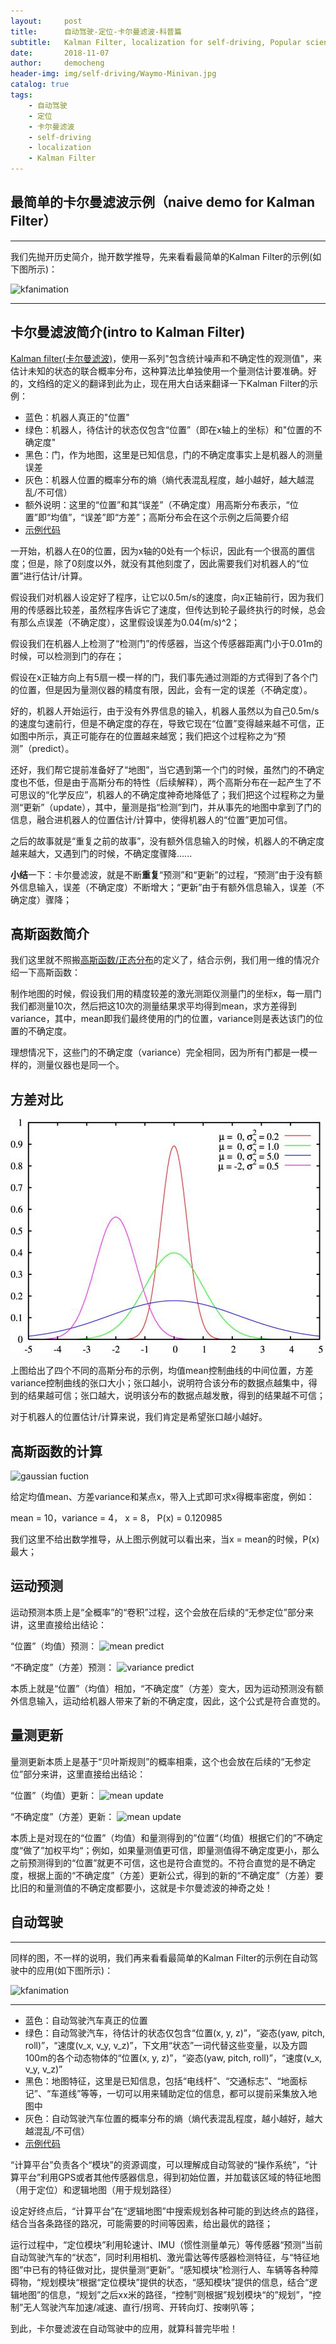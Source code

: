 ```yaml
---
layout:     post
title:      自动驾驶-定位-卡尔曼滤波-科普篇
subtitle:   Kalman Filter, localization for self-driving, Popular science
date:       2018-11-07
author:     democheng
header-img: img/self-driving/Waymo-Minivan.jpg
catalog: true
tags:
    - 自动驾驶
    - 定位
    - 卡尔曼滤波
    - self-driving
    - localization
    - Kalman Filter
---
```


## 最简单的卡尔曼滤波示例（naive demo for Kalman Filter）

---

我们先抛开历史简介，抛开数学推导，先来看看最简单的Kalman Filter的示例(如下图所示)：

![kfanimation](https://github.com/democheng/PythonRobotics/raw/master/kalmanfilter.gif)

---

## 卡尔曼滤波简介(intro to Kalman Filter)

[Kalman filter(卡尔曼滤波)](https://en.wikipedia.org/wiki/Kalman_filter)，使用一系列"包含统计噪声和不确定性的观测值"，来估计未知的状态的联合概率分布，这种算法比单独使用一个量测估计要准确。好的，文绉绉的定义的翻译到此为止，现在用大白话来翻译一下Kalman Filter的示例：
- 蓝色：机器人真正的"位置"
- 绿色：机器人，待估计的状态仅包含“位置”（即在x轴上的坐标）和"位置的不确定度"
- 黑色：门，作为地图，这里是已知信息，门的不确定度事实上是机器人的测量误差
- 灰色：机器人位置的概率分布的熵（熵代表混乱程度，越小越好，越大越混乱/不可信）
- 额外说明：这里的“位置”和其“误差”（不确定度）用高斯分布表示，“位置”即“均值”，“误差”即“方差”；高斯分布会在这个示例之后简要介绍
- [示例代码](https://github.com/democheng/PythonRobotics/blob/master/Localization/kalmanfilter_robot.py)

一开始，机器人在0的位置，因为x轴的0处有一个标识，因此有一个很高的置信度；但是，除了0刻度以外，就没有其他刻度了，因此需要我们对机器人的“位置”进行估计/计算。

假设我们对机器人设定好了程序，让它以0.5m/s的速度，向x正轴前行，因为我们用的传感器比较差，虽然程序告诉它了速度，但传达到轮子最终执行的时候，总会有那么点误差（不确定度），这里假设误差为0.04(m/s)^2；

假设我们在机器人上检测了“检测门”的传感器，当这个传感器距离门小于0.01m的时候，可以检测到门的存在；

假设在x正轴方向上有5扇一模一样的门，我们事先通过测距的方式得到了各个门的位置，但是因为量测仪器的精度有限，因此，会有一定的误差（不确定度）。

好的，机器人开始运行，由于没有外界信息的输入，机器人虽然以为自己0.5m/s的速度匀速前行，但是不确定度的存在，导致它现在“位置”变得越来越不可信，正如图中所示，真正可能存在的位置越来越宽；我们把这个过程称之为“预测”（predict）。

还好，我们帮它提前准备好了“地图”，当它遇到第一个门的时候，虽然门的不确定度也不低，但是由于高斯分布的特性（后续解释），两个高斯分布在一起产生了不可思议的“化学反应”，机器人的不确定度神奇地降低了；我们把这个过程称之为量测“更新”（update），其中，量测是指“检测”到门，并从事先的地图中拿到了门的信息，融合进机器人的位置估计/计算中，使得机器人的“位置”更加可信。

之后的故事就是“重复之前的故事”，没有额外信息输入的时候，机器人的不确定度越来越大，又遇到门的时候，不确定度骤降......

**小结**一下：卡尔曼滤波，就是不断**重复**“预测”和“更新”的过程，“预测”由于没有额外信息输入，误差（不确定度）不断增大；“更新”由于有额外信息输入，误差（不确定度）骤降；

## 高斯函数简介

我们这里就不照搬[高斯函数/正态分布](https://www.udacity.com/course/artificial-intelligence-for-robotics--cs373)的定义了，结合示例，我们用一维的情况介绍一下高斯函数：

制作地图的时候，假设我们用的精度较差的激光测距仪测量门的坐标x，每一扇门我们都测量10次，然后把这10次的测量结果求平均得到mean，求方差得到variance，其中，mean即我们最终使用的门的位置，variance则是表达该门的位置的不确定度。

理想情况下，这些门的不确定度（variance）完全相同，因为所有门都是一模一样的，测量仪器也是同一个。

## 方差对比

![gaussian](https://github.com/democheng/democheng.github.io/raw/master/img/self-driving/gaussian.jpg)

上图给出了四个不同的高斯分布的示例，均值mean控制曲线的中间位置，方差variance控制曲线的张口大小；张口越小，说明符合该分布的数据点越集中，得到的结果越可信；张口越大，说明该分布的数据点越发散，得到的结果越不可信；

对于机器人的位置估计/计算来说，我们肯定是希望张口越小越好。


## 高斯函数的计算
<img src="https://latex.codecogs.com/svg.latex?\Large&space;g(x)={\frac {1}{\sigma {\sqrt {2\pi }}}}e^{-{\frac {1}{2}\left({\frac {x-\mu }{\sigma }}\right)^{2}}.}" title="gaussian fuction" />

给定均值mean、方差variance和某点x，带入上式即可求x得概率密度，例如：

mean = 10，variance = 4， x = 8， P(x) = 0.120985

我们这里不给出数学推导，从上图示例就可以看出来，当x = mean的时候，P(x)最大；

## 运动预测

运动预测本质上是“全概率”的“卷积”过程，这个会放在后续的“无参定位”部分来讲，这里直接给出结论：

“位置”（均值）预测：
<img src="https://latex.codecogs.com/svg.latex?\Large&space;mean_{new} = mean_{old} + mean_{motion}" title="mean predict" />

“不确定度”（方差）预测：
<img src="https://latex.codecogs.com/svg.latex?\Large&space;variance_{new} = variance_{old} + variance_{motion}" title="variance predict" />

本质上就是“位置”（均值）相加，“不确定度”（方差）变大，因为运动预测没有额外信息输入，运动给机器人带来了新的不确定度，因此，这个公式是符合直觉的。

## 量测更新

量测更新本质上是基于“贝叶斯规则”的概率相乘，这个也会放在后续的“无参定位”部分来讲，这里直接给出结论：

“位置”（均值）更新：
<img src="https://latex.codecogs.com/svg.latex?\Large&space;mean_{new} = {\frac {mean_{old} * variance_{measurement} + mean_{measurement} * variance_{old}}{variance_{measurement} + variance_{old}} }" title="mean update" />

“不确定度”（方差）更新：
<img src="https://latex.codecogs.com/svg.latex?\Large&space;variance_{new} = {\frac {1}{ 1/variance_{measurement} + 1/variance_{old} } }" title="mean update" />

本质上是对现在的“位置”（均值）和量测得到的”位置“（均值）根据它们的”不确定度“做了”加权平均“；例如，如果量测值更可信，即量测值得不确定度更小，那么之前预测得到的“位置”就更不可信，这也是符合直觉的。不符合直觉的是不确定度，根据上面的“不确定度”（方差）更新公式，得到的新的“不确定度”（方差）要比旧的和量测值的不确定度都要小，这就是卡尔曼滤波的神奇之处！

## 自动驾驶

---

同样的图，不一样的说明，我们再来看看最简单的Kalman Filter的示例在自动驾驶中的应用(如下图所示)：

![kfanimation](https://github.com/democheng/PythonRobotics/raw/master/kalmanfilter.gif)

---

- 蓝色：自动驾驶汽车真正的位置
- 绿色：自动驾驶汽车，待估计的状态仅包含“位置(x, y, z)”，“姿态(yaw, pitch, roll)”，“速度(v_x, v_y, v_z)”，下文用“状态”一词代替这些变量，以及方圆100m的各个动态物体的“位置(x, y, z)”，“姿态(yaw, pitch, roll)”，“速度(v_x, v_y, v_z)”
- 黑色：地图特征，这里是已知信息，包括“电线杆”、“交通标志”、“地面标记”、“车道线”等等，一切可以用来辅助定位的信息，都可以提前采集放入地图中
- 灰色：自动驾驶汽车位置的概率分布的熵（熵代表混乱程度，越小越好，越大越混乱/不可信）
- [示例代码](https://github.com/democheng/PythonRobotics/blob/master/Localization/kalmanfilter_robot.py)

“计算平台”负责各个“模块”的资源调度，可以理解成自动驾驶的“操作系统”，“计算平台”利用GPS或者其他传感器信息，得到初始位置，并加载该区域的特征地图（用于定位）和逻辑地图（用于规划路径）

设定好终点后，“计算平台”在“逻辑地图”中搜索规划各种可能的到达终点的路径，结合当各条路径的路况，可能需要的时间等因素，给出最优的路径；

运行过程中，“定位模块”利用轮速计、IMU（惯性测量单元）等传感器“预测”当前自动驾驶汽车的“状态”，同时利用相机、激光雷达等传感器检测特征，与“特征地图”中已有的特征做对比，提供量测“更新”。“感知模块”检测行人、车辆等各种障碍物，“规划模块“根据“定位模块”提供的状态，“感知模块”提供的信息，结合“逻辑地图”的信息，“规划”之后xx米的路径，“控制”则根据”规划模块“的”规划”，“控制”无人驾驶汽车加速/减速、直行/拐弯、开转向灯、按喇叭等；

到此，卡尔曼滤波在自动驾驶中的应用，就算科普完毕啦！
